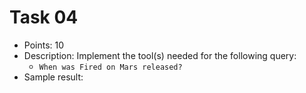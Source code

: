# Task 04
- Points: 10
- Description: Implement the tool(s) needed for the following query:
    - `When was Fired on Mars released?`
- Sample result:
